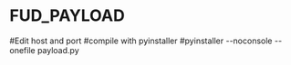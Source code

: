 # FUD_PAYLOAD
#Edit host and port
#compile with pyinstaller
#pyinstaller --noconsole --onefile payload.py
